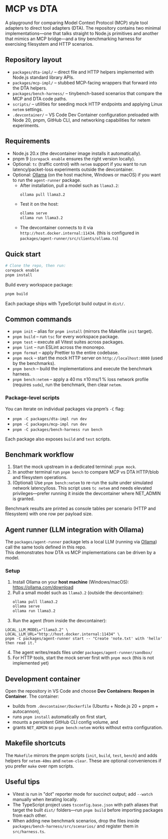 # MCP vs DTA

A playground for comparing Model Context Protocol (MCP) style tool adapters to direct tool adapters (DTA). The repository contains two minimal implementations—one that talks straight to Node.js primitives and another that mimics an MCP bridge—and a tiny benchmarking harness for exercising filesystem and HTTP scenarios.

## Repository layout
- `packages/dta-impl/` – direct file and HTTP helpers implemented with Node.js standard library APIs.
- `packages/mcp-impl/` – stubbed MCP-facing wrappers that forward into the DTA helpers.
- `packages/bench-harness/` – tinybench-based scenarios that compare the MCP and DTA code paths.
- `scripts/` – utilities for seeding mock HTTP endpoints and applying Linux `netem` settings.
- `.devcontainer/` – VS Code Dev Container configuration preloaded with Node 20, pnpm, GitHub CLI, and networking capabilities for netem experiments.

## Requirements
- Node.js 20.x (the devcontainer image installs it automatically).
- pnpm 9 (`corepack enable` ensures the right version locally).
- Optional: `tc` (traffic control) with `netem` support if you want to run latency/packet-loss experiments outside the devcontainer.
- Optional: [Ollama](https://ollama.com/download) (on the host machine, Windows or macOS) if you want to run the `agent-runner` package.  
  - After installation, pull a model such as `llama3.2`:
    ```bash
    ollama pull llama3.2
    ```
  - Test it on the host:
    ```bash
    ollama serve
    ollama run llama3.2
    ```
  - The devcontainer connects to it via `http://host.docker.internal:11434`. (this is configured in `packages/agent-runner/src/clients/ollama.ts`)


## Quick start
```bash
# Clone the repo, then run:
corepack enable
pnpm install
```

Build every workspace package:
```bash
pnpm build
```

Each package ships with TypeScript build output in `dist/`.

## Common commands
- `pnpm init` – alias for `pnpm install` (mirrors the Makefile `init` target).
- `pnpm build` – run `tsc` for every workspace package.
- `pnpm test` – execute all Vitest suites across packages.
- `pnpm lint` – run ESLint across the monorepo.
- `pnpm format` – apply Prettier to the entire codebase.
- `pnpm mock` – start the mock HTTP server on `http://localhost:8080` (used by the benchmarks).
- `pnpm bench` – build the implementations and execute the benchmark harness.
- `pnpm bench:netem` – apply a 40 ms ±10 ms/1 % loss network profile (requires `sudo`), run the benchmark, then clear `netem`.

### Package-level scripts
You can iterate on individual packages via pnpm’s `-C` flag:
- `pnpm -C packages/dta-impl run dev`
- `pnpm -C packages/mcp-impl run dev`
- `pnpm -C packages/bench-harness run bench`

Each package also exposes `build` and `test` scripts.

## Benchmark workflow
1. Start the mock upstream in a dedicated terminal: `pnpm mock`.
2. In another terminal run `pnpm bench` to compare MCP vs DTA HTTP/blob and filesystem operations.
3. (Optional) Use `pnpm bench:netem` to re-run the suite under simulated network latency/loss. This script uses `tc netem` and needs elevated privileges—prefer running it inside the devcontainer where NET_ADMIN is granted.

Benchmark results are printed as console tables per scenario (HTTP and filesystem) with one row per payload size.

## Agent runner (LLM integration with Ollama)

The `packages/agent-runner` package lets a local LLM (running via [Ollama](https://ollama.com)) call the same tools defined in this repo.  
This demonstrates how DTA vs MCP implementations can be driven by a model.

### Setup

1. Install Ollama on your **host machine** (Windows/macOS): https://ollama.com/download  
2. Pull a small model such as `llama3.2` (outside the devcontainer):
   ```bash
   ollama pull llama3.2
   ollama serve 
   ollama run llama3.2
   ```
3. Run the agent (from inside the devcontainer):
  ```
  LOCAL_LLM_MODEL="llama3.2" \
  LOCAL_LLM_URL="http://host.docker.internal:11434" \
  pnpm -C packages/agent-runner start -- "Create 'note.txt' with 'hello' then read it."
  ```
4. The agent writes/reads files under `packages/agent-runner/sandbox/`
5. For HTTP tools, start the mock server first with `pnpm mock` (this is not implemented yet)


## Development container
Open the repository in VS Code and choose **Dev Containers: Reopen in Container**. The container:
- builds from `.devcontainer/Dockerfile` (Ubuntu + Node.js 20 + pnpm + autocannon),
- runs `pnpm install` automatically on first start,
- mounts a persistent GitHub CLI config volume, and
- grants `NET_ADMIN` so `pnpm bench:netem` works without extra configuration.

## Makefile shortcuts
The `Makefile` mirrors the pnpm scripts (`init`, `build`, `test`, `bench`) and adds helpers for `netem-40ms` and `netem-clear`. These are optional conveniences if you prefer `make` over npm scripts.

## Useful tips
- Vitest is run in "dot" reporter mode for succinct output; add `--watch` manually when iterating locally.
- The TypeScript project uses `tsconfig.base.json` with path aliases that target the built `dist/` folders—run `pnpm build` before importing packages from each other.
- When adding new benchmark scenarios, drop the files inside `packages/bench-harness/src/scenarios/` and register them in `src/harness.ts`.

